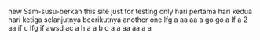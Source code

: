 new Sam-susu-berkah
this site just for testing only
hari pertama 
hari kedua
hari ketiga
selanjutnya
beerikutnya
another one
lfg
a
aa
aa
a
go
go
a
lf
a
2
aa
if
c
lfg
if
awsd
ac
a
h
a
a
b 
q
a
a
aa
aa
a
a
